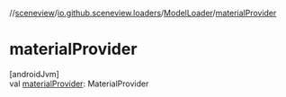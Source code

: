 //[sceneview](../../../index.md)/[io.github.sceneview.loaders](../index.md)/[ModelLoader](index.md)/[materialProvider](material-provider.md)

# materialProvider

[androidJvm]\
val [materialProvider](material-provider.md): MaterialProvider
